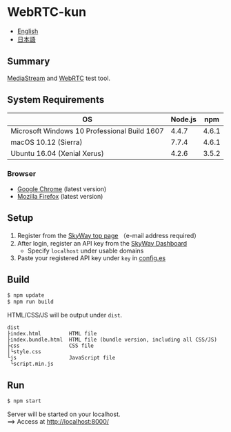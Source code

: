 WebRTC-kun
===

* [English](README.md)
* [日本語](README.ja.md)

## Summary
[MediaStream](https://developer.mozilla.org/en/docs/Web/API/MediaStream) and [WebRTC](https://webrtc.org/) test tool.

## System Requirements
|OS|Node.js|npm|
|---|---|---|
|Microsoft Windows 10 Professional Build 1607|4.4.7|4.6.1|
|macOS 10.12 (Sierra)|7.7.4|4.6.1|
|Ubuntu 16.04 (Xenial Xerus)|4.2.6|3.5.2|

### Browser
* [Google Chrome](https://www.google.com/chrome/) (latest version)
* [Mozilla Firefox](https://www.mozilla.org/en/firefox/) (latest version)

## Setup
1. Register from the [SkyWay top page](https://nttcom.github.io/skyway/en/index.html) （e-mail address required）
2. After login, register an API key from the [SkyWay Dashboard](https://skyway.io/ds/)
    * Specify `localhost` under usable domains
3. Paste your registered API key under `key` in [config.es](./src/js/config.es)

## Build
```bash
$ npm update
$ npm run build
```
HTML/CSS/JS will be output under `dist`.
```
dist
├index.html         HTML file
├index.bundle.html  HTML file (bundle version, including all CSS/JS)
├css                CSS file
│└style.css
└js                 JavaScript file
 └script.min.js
```

## Run
```bash
$ npm start
```
Server will be started on your localhost.  
==> Access at [http://localhost:8000/](http://localhost:8000/)
